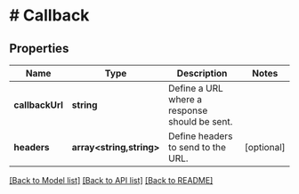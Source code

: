 # # Callback

## Properties

Name | Type | Description | Notes
------------ | ------------- | ------------- | -------------
**callbackUrl** | **string** | Define a URL where a response should be sent. |
**headers** | **array<string,string>** | Define headers to send to the URL. | [optional]

[[Back to Model list]](../../README.md#models) [[Back to API list]](../../README.md#endpoints) [[Back to README]](../../README.md)
